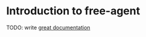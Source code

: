 # Introduction to free-agent

TODO: write [great documentation](http://jacobian.org/writing/what-to-write/)
